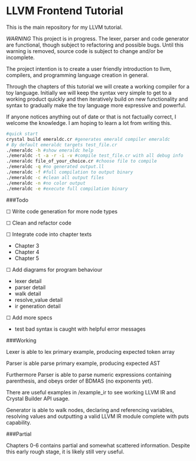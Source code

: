 # LLVM Frontend Tutorial

This is the main repository for my LLVM tutorial.

*WARNING* This project is in progress. The lexer, parser and code generator are functional, though subject to refactoring and possible bugs. Until this warning is removed, source code is subject to change and/or be incomplete.

The project intention is to create a user friendly introduction to llvm, compilers, and programming language creation in general.

Through the chapters of this tutorial we will create a working compiler for a toy language. Initially we will keep the syntax very simple to get to a working product quickly and then iteratively build on new functionality and syntax to gradually make the toy language more expressive and powerful.

If anyone notices anything out of date or that is not factually correct, I welcome the knowledge. I am hoping to learn a lot from writing this.

```bash
#quick start
crystal build emeraldc.cr #generates emerald compiler emeraldc
# By default emeraldc targets test_file.cr
./emeraldc -h #show emeraldc help
./emeraldc -t -a -r -i -v #compile test_file.cr with all debug info
./emeraldc file_of_your_choice.cr #choose file to compile
./emeraldc -q #no generated output.ll
./emeraldc -f #full compilation to output binary
./emeraldc -c #clean all output files
./emeraldc -n #no color output
./emeraldc -e #execute full compilation binary
```

###Todo

☐ Write code generation for more node types

☐ Clean and refactor code

☐ Integrate code into chapter texts
 - Chapter 3
 - Chapter 4
 - Chapter 5

☐ Add diagrams for program behaviour
 - lexer detail
 - parser detail
 - walk detail
 - resolve_value detail
 - ir generation detail

☐ Add more specs
 - test bad syntax is caught with helpful error messages

###Working

Lexer is able to lex primary example, producing expected token array

Parser is able parse primary example, producing expected AST

Furthermore Parser is able to parse numeric expressions containing parenthesis, and obeys order of BDMAS (no exponents yet).

There are useful examples in /example_ir to see working LLVM IR and Crystal Builder API usage.

Generator is able to walk nodes, declaring and referencing variables, resolving values and outputting a valid LLVM IR module complete with puts capability.

###Partial

Chapters 0-6 contains partial and somewhat scattered information. Despite this early rough stage, it is likely still very useful.
